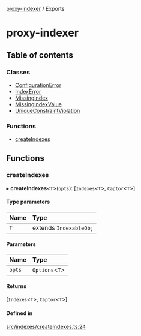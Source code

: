 [proxy-indexer](README.md) / Exports

# proxy-indexer

## Table of contents

### Classes

- [ConfigurationError](classes/ConfigurationError.md)
- [IndexError](classes/IndexError.md)
- [MissingIndex](classes/MissingIndex.md)
- [MissingIndexValue](classes/MissingIndexValue.md)
- [UniqueConstraintViolation](classes/UniqueConstraintViolation.md)

### Functions

- [createIndexes](modules.md#createindexes)

## Functions

### createIndexes

▸ **createIndexes**<`T`\>(`opts`): [`Indexes`<`T`\>, `Captor`<`T`\>]

#### Type parameters

| Name | Type |
| :------ | :------ |
| `T` | extends `IndexableObj` |

#### Parameters

| Name | Type |
| :------ | :------ |
| `opts` | `Options`<`T`\> |

#### Returns

[`Indexes`<`T`\>, `Captor`<`T`\>]

#### Defined in

[src/indexes/createIndexes.ts:24](https://github.com/Antman261/proxy-indexer/blob/f16f01e/src/indexes/createIndexes.ts#L24)
